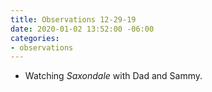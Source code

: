 ```yaml
---
title: Observations 12-29-19
date: 2020-01-02 13:52:00 -06:00
categories:
- observations
---
```


- Watching *Saxondale* with Dad and Sammy.
